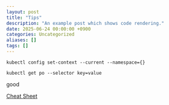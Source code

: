 ```yaml
---
layout: post
title: "Tips"
description: "An example post which shows code rendering."
date: 2025-06-24 00:00:00 +0900
categories: Uncategorized
aliases: []
tags: []
---
```



`kubectl config set-context --current --namespace={}`

`kubectl get po --selector key=value`

good  

[Cheat Sheet](https://kubernetes.io/ko/docs/reference/kubectl/cheatsheet/)




             